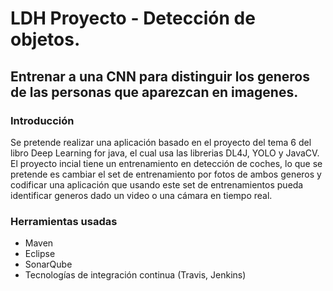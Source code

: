# LDH Proyecto - Detección de objetos.

## Entrenar a una CNN para distinguir los generos de las personas que aparezcan en imagenes.


### Introducción

  Se pretende realizar una aplicación basado en el proyecto del tema 6 del libro Deep Learning for java, 
el cual usa las librerias DL4J, YOLO y JavaCV. El proyecto incial tiene un entrenamiento en detección 
de coches, lo que se pretende es cambiar el set de entrenamiento por fotos de ambos generos y codificar
una aplicación que usando este set de entrenamientos pueda identificar generos dado un video o una 
cámara en tiempo real.

### Herramientas usadas

* Maven
* Eclipse
* SonarQube
* Tecnologías de integración continua (Travis, Jenkins)
